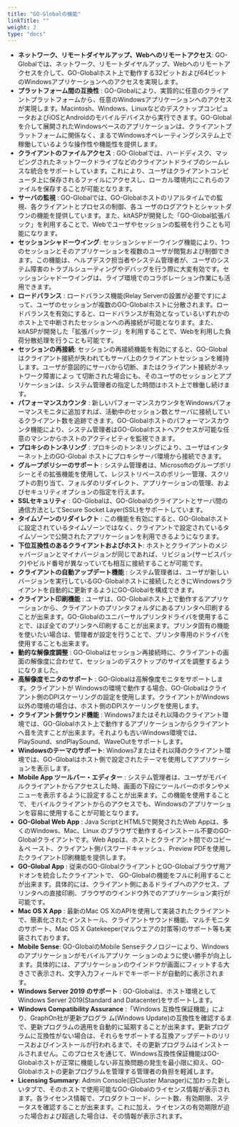 ```yaml
---
title: "GO-Globalの機能"
linkTitle: ""
weight: 2
type: "docs"
---
```


* **ネットワーク、リモートダイヤルアップ、Webへのリモートアクセス**: GO-Globalでは、ネットワーク、リモートダイヤルアップ、Webへのリモートアクセスを介して、GO-Globalホスト上で動作する32ビットおよび64ビットのWindowsアプリケーションへのアクセスを実現します。
* **プラットフォーム間の互換性** : GO-Globalにより、実質的に任意のクライアントプラットフォームから、任意のWindowsアプリケーションへのアクセスが実現します。Macintosh、Windows、LinuxなどのデスクトップコンピュータおよびiOSとAndroidのモバイルデバイスから実行できます。GO-Globalを介して展開されたWindowsベースのアプリケーションは、クライアントプラットフォームに関係なく、まるでWindowsオペレーティングシステム上で稼働しているような操作性や機能性を提供します。
* **クライアントのファイルアクセス** : GO-Globalでは、ハードディスク、マッピングされたネットワークドライブなどのクライアントドライブのシームレスな統合をサポートしています。これにより、ユーザはクライアントコンピュータ上に保存されるファイルにアクセスし、ローカル環境内にこれらのファイルを保存することが可能となります。
* **サーバの監視** : GO-Globalでは、GO-Globalホストのリアルタイムでの監視、各クライアントとプロセスの制御、各ユ ーザのログアウトとシャットダウンの機能を提供しています。また、kitASPが開発した「GO-Global拡張パック」を利用することで、Webでユーザやセッションの監視を行うことも可能になります。
* **セッションシャドーウイング**: セッションシャドーウイング機能により、1つのセッションとそのアプリケーションを複数のユーザが閲覧および制御できます。この機能は、ヘルプデスク担当者やシステム管理者が、ユーザのシステム障害のトラブルシューティングやデバッグを行う際に大変有効です。セッションシャドーウイングは、ライブ環境でのコラボレーション作業にも活用できます。
* **ロードバランス** : ロードバランス機能(Relay Serverの設置が必要です)によって、ユーザのセッションが複数のGO-Globalホストに分散されます。ロードバランスを有効にすると、ロードバランスが有効となっているいずれかのホスト上で中断されたセッションへの再接続が可能となります。また、kitASPが開発した「拡張パッケージ」を利用することで、Webを利用した負荷分散処理を行うことも可能です。
* **セッションの再接続**: セッションの再接続機能を有効にすると、GO-Globalはクライアント接続が失われてもサーバ上のクライアントセッションを維持します。ユーザが意図的にサーバから切断、またはクライアント接続がネットワーク障害によっ て切断された場合にも、そのユーザのセッションとアプリケーションは、システム管理者の指定した時間はホスト上で稼働し続けます。
* **パフォーマンスカウンタ** : 新しいパフォーマンスカウンタをWindowsパフォーマンスモニタに追加すれば、活動中のセッション数とサーバに接続しているクライアント数を追跡できます。GO-Globalホストのパフォーマンスカウンタ機能により、システム管理者はGO-Globalホストへアクセスが可能な任意のマシンからホストのアクティビティを監視できます。
* **プロキシのトンネリング** : プロキシのトンネリングにより、ユーザはインターネット上のGO-Global ホストにプロキシサーバ環境から接続できます。
* **グループポリシーのサポート** : システム管理者は、Microsoftのグループポリシーとその拡張機能を使用して、レジストリベースのポリシー管理、スクリプトの割り当て、フォルダのリダイレクト、アプリケーションの管理、およびセキュリティオプションの指定を行えます。
* **SSLセキュリティ** : GO-Globalは、GO-Globalのクライアントとサーバ間の通信方法としてSecure Socket Layer(SSL)をサポートしています。
* **タイムゾーンのリダイレクト** : この機能を有効にすると、GO-Globalホストに設定されているタイムゾーンではなく、クライアントで設定されているタイムゾーンで公開されたアプリケーションを利用できるようになります。
* **下位互換性のあるクライアントおよびホスト**: ホストとクライアントのメジャバージョンとマイナバージョンが同じであれば、リビジョン(サービスパック)やビルド番号が異なっていても相互に接続することが可能です。
* **クライアントの自動アップデート機能** : システム管理者は、ユーザが新しいバージョンを実行しているGO-Globalホストに接続したときにWindowsクライアントを自動的に更新するようにGO-Globalを構成できます。
* **クライアント印刷機能** : ユーザは、GO-Globalホスト上で動作するアプリケーションから、クライアントのプリンタフォルダにあるプリンタへ印刷することが出来ます。GO-Globalのユニバーサルプリンタドライバを使用することで、ほぼ全てのプリンタへ印刷することが出来ます。プリンタ固有の機能を使いたい場合は、管理者が設定を行うことで、プリンタ専用のドライバを使用することも出来ます。
* **動的な解像度調整** : GO-Globalはセッション再接続時に、クライアントの画面の解像度に合わせて、セッションのデスクトップのサイズを調整するようになりました。
* **高解像度モニタのサポート** : GO-Globalは高解像度モニタをサポートします。クライアントが Windowsの環境で動作する場合、GO-Globalはクライアント側のDPIスケーリングの設定を使用します。クライアントがWindows以外の環境の場合は、ホスト側のDPIスケーリングを使用します。
* **クライアント側サウンド機能** : Windows7またはそれ以降のクライアント環境では、GO-Globalホスト上で動作するアプリケーションからクライアントへ音を流すことが出来ます。それよりも古いWindows環境では、PlaySound、sndPlaySound、WaveOutをサポートします。
* **Windowsのテーマのサポート**: Windows7またはそれ以降のクライアント環境では、GO-Globalはホスト側で設定されたテーマを使用してアプリケーションを表示します。
* **Mobile App ツールバー・エディター** : システム管理者は、ユーザがモバイルクライアントからアクセスした時、画面の下段にツールバーのボタンやメニューを表示するように設定することが出来ます。この機能を使用することで、モバイルクライアントからのアクセスでも、Windowsのアプリケーションを容易に使用することが可能となります。
* **GO-Global Web App** : Java ScriptとHTML5で開発されたWeb Appは、多くのWindows、Mac、Linux のブラウザで動作するインストール不要のGO-Globalクライアントです。Web Appは、ホストとクライアント間でのコピー＆ペ ースト、クライアント側パスワードキャッシュ、Preview PDFを使用したクライアント印刷機能を提供します。
* **GO-Global App** : 従来のGO-GlobalクライアントとGO-Globalブラウザ用アドオンを統合したクライアントで、 GO-Globalの機能をフルに利用することが出来ます。具体的には、クライアント側にあるドライブへのアクセス、プリンタへの直接印刷、ブラウザのウインドウ外でのアプリケーション実行が可能です。
* **Mac OS X App** : 最新のMac OS XのAPIを使用して実装されたクライアントで、簡素化されたインストール、クライアントサウンド機能、マルチモニタのサポート、Mac OS X Gatekeeper(マルウエアの対策等)のサポート等も実装されております。
* **Mobile Sense**: GO-GlobalのMobile Senseテクノロジーにより、Windowsのアプリケーションがモバイルアプリケ ーションのように使い勝手が向上します。具体的には、アプリケーションのウインドウが画面にフィットする大きさで表示され、文字入力フィールドでキーボードが自動的に表示されます。
* **Windows Server 2019 のサポート** : GO-Globalは、ホスト環境としてWindows Server 2019(Standard and Datacenter)をサポートします。
* **Windows Compatibility Assurance** :「Windows 互換性保証機能」により、GraphOn社が更新プログラ ム(Windows Update)の互換性を確認するまで、更新プログラムの適用を自動的に延期することが出来ます。更新プログラムに互換性がない場合は、それらをサポートする互換アップデートのリリースおよびインストールが行われるまで、その更新プログラムはインストールされません。このプロセスを通じて、Windows互換性保証機能はGO-Globalホストが正常に機能しない非互換問題の発生を最小限に抑え、GO-Globalホストの更新プログラムを管理する管理者の負担を軽減します。
* **Licensing Summary**: Admin Console(旧Cluster Manager)に加わった新しいタブで、そのホストで使用可能なGO-Globalのライセンス情報が表示されます。各ライセンス情報で、プロダクトコード、シート数、有効期限、ステータスを確認することが出来ます。これに加え、ライセンスの有効期限が迫った場合および超過した場合は、その情報が表示されます。
